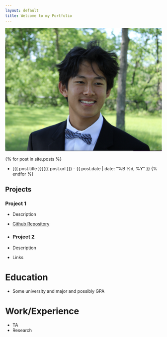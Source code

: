 ```yaml
---
layout: default
title: Welcome to my Portfolio
---
```


![My Logo](docs/assets/AaronLuu.JPG)

{% for post in site.posts %}
- [{{ post.title }}]({{ post.url }}) - {{ post.date | date: "%B %d, %Y" }}
{% endfor %}

## Projects
### Project 1
- Description
- [Github Repository](https://github.com/gdawerty)

- ### Project 2
- Description
- Links

# Education
- Some university and major and possibly GPA

# Work/Experience
- TA
- Research
